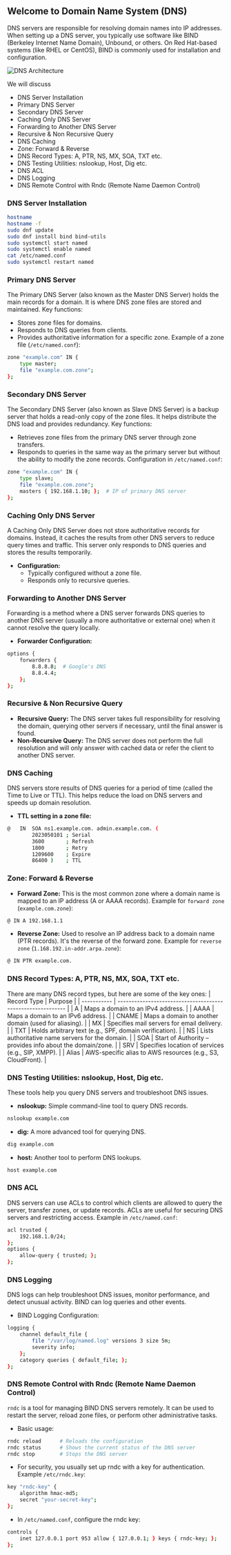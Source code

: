 ## Welcome to Domain Name System (DNS)
DNS servers are responsible for resolving domain names into IP addresses. When setting up a DNS server, you typically use software like BIND (Berkeley Internet Name Domain), Unbound, or others. On Red Hat-based systems (like RHEL or CentOS), BIND is commonly used for installation and configuration. 

![DNS Architecture](/img/dns-architecture.png)

We will discuss 
- DNS Server Installation
- Primary DNS Server 
- Secondary DNS Server 
- Caching Only DNS Server 
- Forwarding to Another DNS Server 
- Recursive & Non Recursive Query 
- DNS Caching 
- Zone: Forward & Reverse
- DNS Record Types: A, PTR, NS, MX, SOA, TXT etc.
- DNS Testing Utilities: nslookup, Host, Dig etc. 
- DNS ACL 
- DNS Logging
- DNS Remote Control with Rndc (Remote Name Daemon Control)

### DNS Server Installation
```bash 
hostname
hostname -f
sudo dnf update
sudo dnf install bind bind-utils
sudo systemctl start named
sudo systemctl enable named
cat /etc/named.conf
sudo systemctl restart named
```
### Primary DNS Server 
The Primary DNS Server (also known as the Master DNS Server) holds the main records for a domain. It is where DNS zone files are stored and maintained. Key functions:
- Stores zone files for domains.
- Responds to DNS queries from clients.
- Provides authoritative information for a specific zone. Example of a zone file (`/etc/named.conf`):
```bash
zone "example.com" IN {
    type master;
    file "example.com.zone";
};
```
### Secondary DNS Server
The Secondary DNS Server (also known as Slave DNS Server) is a backup server that holds a read-only copy of the zone files. It helps distribute the DNS load and provides redundancy. Key functions:
- Retrieves zone files from the primary DNS server through zone transfers.
- Responds to queries in the same way as the primary server but without the ability to modify the zone records. Configuration in `/etc/named.conf`:
```bash
zone "example.com" IN {
    type slave;
    file "example.com.zone";
    masters { 192.168.1.10; };  # IP of primary DNS server
};
```
### Caching Only DNS Server 
A Caching Only DNS Server does not store authoritative records for domains. Instead, it caches the results from other DNS servers to reduce query times and traffic. This server only responds to DNS queries and stores the results temporarily.
- **Configuration:**
  - Typically configured without a zone file.
  - Responds only to recursive queries.
### Forwarding to Another DNS Server
Forwarding is a method where a DNS server forwards DNS queries to another DNS server (usually a more authoritative or external one) when it cannot resolve the query locally.
- **Forwarder Configuration:**
```bash
options {
    forwarders {
        8.8.8.8;  # Google's DNS
        8.8.4.4;
    };
};
```
### Recursive & Non Recursive Query 
- **Recursive Query:** The DNS server takes full responsibility for resolving the domain, querying other servers if necessary, until the final answer is found.
- **Non-Recursive Query:** The DNS server does not perform the full resolution and will only answer with cached data or refer the client to another DNS server.
### DNS Caching 
DNS servers store results of DNS queries for a period of time (called the Time to Live or TTL). This helps reduce the load on DNS servers and speeds up domain resolution.
- **TTL setting in a zone file:**
```bash
@   IN  SOA ns1.example.com. admin.example.com. (
        2023050101 ; Serial
        3600       ; Refresh
        1800       ; Retry
        1209600    ; Expire
        86400 )    ; TTL
```
### Zone: Forward & Reverse
- **Forward Zone:** This is the most common zone where a domain name is mapped to an IP address (A or AAAA records). Example for `forward zone` (`example.com.zone`):
```bash
@ IN A 192.168.1.1
```
- **Reverse Zone:** Used to resolve an IP address back to a domain name (PTR records). It's the reverse of the forward zone. Example for `reverse zone` (`1.168.192.in-addr.arpa.zone`):
```bash
@ IN PTR example.com.
```
### DNS Record Types: A, PTR, NS, MX, SOA, TXT etc.
There are many DNS record types, but here are some of the key ones:
| Record Type | Purpose                                                     |
| ----------- | ----------------------------------------------------------- |
| A           | Maps a domain to an IPv4 address.                           |
| AAAA        | Maps a domain to an IPv6 address.                           |
| CNAME       | Maps a domain to another domain (used for aliasing).        |
| MX          | Specifies mail servers for email delivery.                  |
| TXT         | Holds arbitrary text (e.g., SPF, domain verification).      |
| NS          | Lists authoritative name servers for the domain.            |
| SOA         | Start of Authority – provides info about the domain/zone.   |
| SRV         | Specifies location of services (e.g., SIP, XMPP).           |
| Alias       | AWS-specific alias to AWS resources (e.g., S3, CloudFront). |
### DNS Testing Utilities: nslookup, Host, Dig etc. 
These tools help you query DNS servers and troubleshoot DNS issues.
- **nslookup:** Simple command-line tool to query DNS records.
```bash
nslookup example.com
```
- **dig:** A more advanced tool for querying DNS.
```bash
dig example.com
```
- **host:** Another tool to perform DNS lookups.
```bash
host example.com
```
### DNS ACL 
DNS servers can use ACLs to control which clients are allowed to query the server, transfer zones, or update records. ACLs are useful for securing DNS servers and restricting access. Example in `/etc/named.conf`:
```bash
acl trusted {
    192.168.1.0/24;
};
options {
    allow-query { trusted; };
};
```
### DNS Logging
DNS logs can help troubleshoot DNS issues, monitor performance, and detect unusual activity. BIND can log queries and other events. 
- BIND Logging Configuration:
```bash
logging {
    channel default_file {
        file "/var/log/named.log" versions 3 size 5m;
        severity info;
    };
    category queries { default_file; };
};
```
### DNS Remote Control with Rndc (Remote Name Daemon Control)
`rndc` is a tool for managing BIND DNS servers remotely. It can be used to restart the server, reload zone files, or perform other administrative tasks.
- Basic usage:
```bash
rndc reload      # Reloads the configuration
rndc status      # Shows the current status of the DNS server
rndc stop        # Stops the DNS server
```
- For security, you usually set up rndc with a key for authentication. Example `/etc/rndc.key`:
```bash
key "rndc-key" {
    algorithm hmac-md5;
    secret "your-secret-key";
};
```
- In `/etc/named.conf`, configure the rndc key:
```bash
controls {
    inet 127.0.0.1 port 953 allow { 127.0.0.1; } keys { rndc-key; };
};
```
